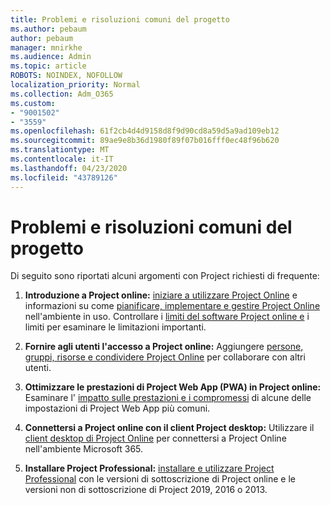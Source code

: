 ```yaml
---
title: Problemi e risoluzioni comuni del progetto
ms.author: pebaum
author: pebaum
manager: mnirkhe
ms.audience: Admin
ms.topic: article
ROBOTS: NOINDEX, NOFOLLOW
localization_priority: Normal
ms.collection: Adm_O365
ms.custom:
- "9001502"
- "3559"
ms.openlocfilehash: 61f2cb4d4d9158d8f9d90cd8a59d5a9ad109eb12
ms.sourcegitcommit: 89ae9e8b36d1980f89f07b016fff0ec48f96b620
ms.translationtype: MT
ms.contentlocale: it-IT
ms.lasthandoff: 04/23/2020
ms.locfileid: "43789126"
---
```

# <a name="project-common-issues-and-resolutions"></a>Problemi e risoluzioni comuni del progetto

Di seguito sono riportati alcuni argomenti con Project richiesti di frequente:

1. **Introduzione a Project online:**  [iniziare a utilizzare Project Online](https://docs.microsoft.com/ProjectOnline/get-started-with-project-online) e informazioni su come [pianificare, implementare e gestire Project Online](https://docs.microsoft.com/projectonline/project-online) nell'ambiente in uso. Controllare i [limiti del software Project online e](https://docs.microsoft.com/ProjectOnline/project-online-software-boundaries-and-limits) i limiti per esaminare le limitazioni importanti.

2. **Fornire agli utenti l'accesso a Project online:** Aggiungere [persone, gruppi, risorse e condividere Project Online](https://docs.microsoft.com/projectonline/step-2-add-people-to-project-online) per collaborare con altri utenti. 

3. **Ottimizzare le prestazioni di Project Web App (PWA) in Project online:** Esaminare l' [impatto sulle prestazioni e i compromessi](https://docs.microsoft.com/projectonline/tune-project-online-performance) di alcune delle impostazioni di Project Web App più comuni.

4. **Connettersi a Project online con il client Project desktop:** Utilizzare il [client desktop di Project Online](https://docs.microsoft.com/projectonline/connect-to-project-online-with-the-project-online-desktop-client) per connettersi a Project Online nell'ambiente Microsoft 365. 

5. **Installare Project Professional:** [installare e utilizzare Project Professional](https://support.office.com/article/install-project-7059249b-d9fe-4d61-ab96-5c5bf435f281) con le versioni di sottoscrizione di Project online e le versioni non di sottoscrizione di Project 2019, 2016 o 2013.
